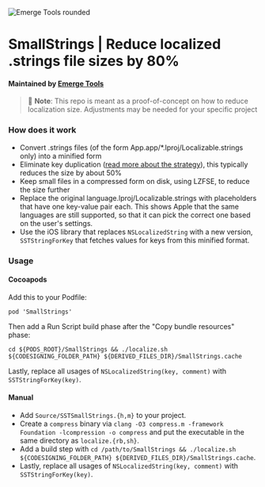 ![Emerge Tools rounded](https://user-images.githubusercontent.com/6634452/205205728-19b3376a-e99a-4a74-916b-0519deeff08b.png)

# SmallStrings | Reduce localized .strings file sizes by 80%
#### Maintained by [Emerge Tools](https://emergetools.com?utm_source=smallstrings) 

> 🧪 **Note**: This repo is meant as a proof-of-concept on how to reduce localization size. Adjustments may be needed for your specific project

### How does it work

- Convert .strings files (of the form App.app/\*.lproj/Localizable.strings only) into a minified form
- Eliminate key duplication ([read more about the strategy](https://eisel.me/localization)), this typically reduces the size by about 50%
- Keep small files in a compressed form on disk, using LZFSE, to reduce the size further
- Replace the original language.lproj/Localizable.strings with placeholders that have one key-value pair each. This shows Apple that the same languages are still supported, so that it can pick the correct one based on the user's settings.
- Use the iOS library that replaces `NSLocalizedString` with a new version, `SSTStringForKey` that fetches values for keys from this minified format.

### Usage

#### Cocoapods

Add this to your Podfile:
```
pod 'SmallStrings'
```

Then add a Run Script build phase after the "Copy bundle resources" phase:
```
cd ${PODS_ROOT}/SmallStrings && ./localize.sh ${CODESIGNING_FOLDER_PATH} ${DERIVED_FILES_DIR}/SmallStrings.cache
```

Lastly, replace all usages of `NSLocalizedString(key, comment)` with `SSTStringForKey(key)`.

#### Manual

- Add `Source/SSTSmallStrings.{h,m}` to your project.
- Create a `compress` binary via `clang -O3 compress.m -framework Foundation -lcompression -o compress` and put the executable in the same directory as `localize.{rb,sh}`.
- Add a build step with `cd /path/to/SmallStrings && ./localize.sh ${CODESIGNING_FOLDER_PATH} ${DERIVED_FILES_DIR}/SmallStrings.cache`.
- Lastly, replace all usages of `NSLocalizedString(key, comment)` with `SSTStringForKey(key)`.
